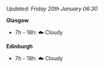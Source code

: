 *Updated: Friday 20th January 06:30*

**Glasgow**

* 7h - 18h: :cloud: Cloudy

**Edinburgh**

* 7h - 18h: :cloud: Cloudy
